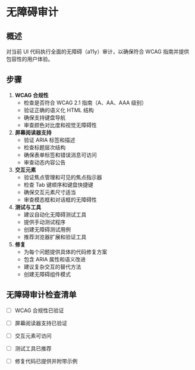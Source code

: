 # 无障碍审计

## 概述

对当前 UI 代码执行全面的无障碍（a11y）审计，以确保符合 WCAG 指南并提供包容性的用户体验。

## 步骤

1. **WCAG 合规性**
    - 检查是否符合 WCAG 2.1 指南（A、AA、AAA 级别）
    - 验证正确的语义化 HTML 结构
    - 确保支持键盘导航
    - 审查颜色对比度和视觉无障碍性
2. **屏幕阅读器支持**
    - 验证 ARIA 标签和描述
    - 检查标题层次结构
    - 确保表单标签和错误消息可访问
    - 审查动态内容公告
3. **交互元素**
    - 验证焦点管理和可见的焦点指示器
    - 检查 Tab 键顺序和键盘快捷键
    - 确保交互元素尺寸适当
    - 审查模态框和对话框的无障碍性
4. **测试与工具**
    - 建议自动化无障碍测试工具
    - 提供手动测试程序
    - 创建无障碍测试用例
    - 推荐浏览器扩展和验证工具
5. **修复**
    - 为每个问题提供具体的代码修复方案
    - 包含 ARIA 属性和语义改进
    - 建议复杂交互的替代方法
    - 创建无障碍组件模式

## 无障碍审计检查清单

- [ ] WCAG 合规性已验证
- [ ] 屏幕阅读器支持已验证
- [ ] 交互元素可访问
- [ ] 测试工具已推荐
- [ ] 修复代码已提供并附带示例

